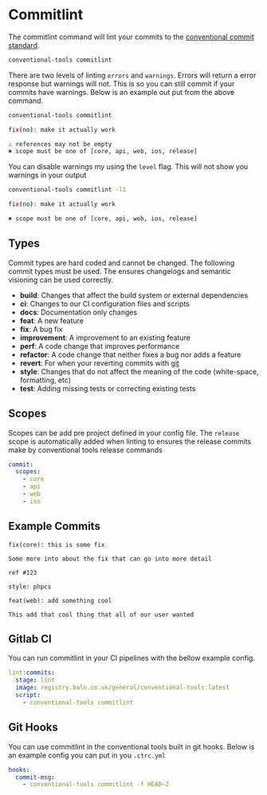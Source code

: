 # Commitlint

The commitlint command will lint your commits to the
[conventional commit standard](https://www.conventionalcommits.org/en/v1.0.0-beta.2/).

```sh
conventional-tools commitlint
```

There are two levels of linting `errors` and `warnings`. Errors will return a
error response but warnings will not. This is so you can still commit if your
commits have warnings. Below is an example out put from the above command.

```sh
conventional-tools commitlint

fix(no): make it actually work

⚠ references may not be empty
✖ scope must be one of [core, api, web, ios, release]
```

You can disable warnings my using the `level` flag. This will not show you
warnings in your output

```sh
conventional-tools commitlint -l1

fix(no): make it actually work

✖ scope must be one of [core, api, web, ios, release]
```

## Types

Commit types are hard coded and cannot be changed. The following commit types
must be used. The ensures changelogs and semantic visioning can be used
correctly.

- **build**: Changes that affect the build system or external dependencies
- **ci**: Changes to our CI configuration files and scripts
- **docs**: Documentation only changes
- **feat**: A new feature
- **fix**: A bug fix
- **improvement**: A improvement to an existing feature
- **perf**: A code change that improves performance
- **refactor**: A code change that neither fixes a bug nor adds a feature
- **revert**: For when your reverting commits with
  [git](https://git-scm.com/docs/git-revert)
- **style**: Changes that do not affect the meaning of the code (white-space,
  formatting, etc)
- **test**: Adding missing tests or correcting existing tests

## Scopes

Scopes can be add pre project defined in your config file. The `release` scope
is automatically added when linting to ensures the release commits make by
conventional tools release commands

```yaml
commit:
  scopes:
    - core
    - api
    - web
    - ios
```

## Example Commits

```
fix(core): this is some fix

Some more into about the fix that can go into more detail

ref #123
```

```
style: phpcs
```

```
feat(web): add something cool

This add that cool thing that all of our user wanted
```

## Gitlab CI

You can run commitlint in your CI pipelines with the bellow example config.

```yaml
lint:commits:
  stage: lint
  image: registry.baln.co.uk/general/conventional-tools:latest
  script:
    - conventional-tools commitlint
```

## Git Hooks

You can use commitlint in the conventional tools built in git hooks. Below is an
example config you can put in you `.ctrc.yml`

```yml
hooks:
  commit-msg:
    - conventional-tools commitlint -f HEAD~2
```

